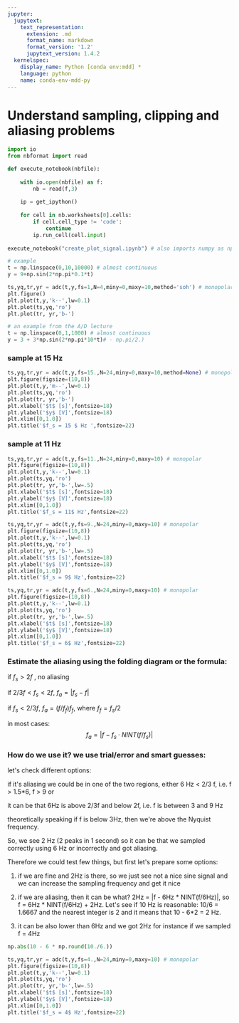 ```yaml
---
jupyter:
  jupytext:
    text_representation:
      extension: .md
      format_name: markdown
      format_version: '1.2'
      jupytext_version: 1.4.2
  kernelspec:
    display_name: Python [conda env:mdd] *
    language: python
    name: conda-env-mdd-py
---
```


# Understand sampling, clipping and aliasing problems

```python
import io
from nbformat import read

def execute_notebook(nbfile):
    
    with io.open(nbfile) as f:
        nb = read(f,3)
    
    ip = get_ipython()
    
    for cell in nb.worksheets[0].cells:
        if cell.cell_type != 'code':
            continue
        ip.run_cell(cell.input)
        
execute_notebook("create_plot_signal.ipynb") # also imports numpy as np and matplotlib.pyplot as plt
```

```python
# example
t = np.linspace(0,10,10000) # almost continuous
y = 9+np.sin(2*np.pi*0.1*t)

ts,yq,tr,yr = adc(t,y,fs=1,N=4,miny=0,maxy=10,method='soh') # monopolar
plt.figure()
plt.plot(t,y,'k--',lw=0.1)
plt.plot(ts,yq,'ro')
plt.plot(tr, yr,'b-')
```

```python
# an example from the A/D lecture
t = np.linspace(0,1,1000) # almost continuous
y = 3 + 3*np.sin(2*np.pi*10*t)# - np.pi/2.)
```

### sample at 15 Hz

```python
ts,yq,tr,yr = adc(t,y,fs=15.,N=24,miny=0,maxy=10,method=None) # monopolar
plt.figure(figsize=(10,8))
plt.plot(t,y,'m--',lw=0.1)
plt.plot(ts,yq,'ro')
plt.plot(tr, yr,'b-')
plt.xlabel('$t$ [s]',fontsize=18)
plt.ylabel('$y$ [V]',fontsize=18)
plt.xlim([0,1.0])
plt.title('$f_s = 15 $ Hz ',fontsize=22)
```

### sample at 11 Hz

```python
ts,yq,tr,yr = adc(t,y,fs=11.,N=24,miny=0,maxy=10) # monopolar
plt.figure(figsize=(10,8))
plt.plot(t,y,'k--',lw=0.1)
plt.plot(ts,yq,'ro')
plt.plot(tr, yr,'b-',lw=.5)
plt.xlabel('$t$ [s]',fontsize=18)
plt.ylabel('$y$ [V]',fontsize=18)
plt.xlim([0,1.0])
plt.title('$f_s = 11$ Hz',fontsize=22)
```

```python
ts,yq,tr,yr = adc(t,y,fs=9.,N=24,miny=0,maxy=10) # monopolar
plt.figure(figsize=(10,8))
plt.plot(t,y,'k--',lw=0.1)
plt.plot(ts,yq,'ro')
plt.plot(tr, yr,'b-',lw=.5)
plt.xlabel('$t$ [s]',fontsize=18)
plt.ylabel('$y$ [V]',fontsize=18)
plt.xlim([0,1.0])
plt.title('$f_s = 9$ Hz',fontsize=22)
```

```python
ts,yq,tr,yr = adc(t,y,fs=6.,N=24,miny=0,maxy=10) # monopolar
plt.figure(figsize=(10,8))
plt.plot(t,y,'k--',lw=0.1)
plt.plot(ts,yq,'ro')
plt.plot(tr, yr,'b-',lw=.5)
plt.xlabel('$t$ [s]',fontsize=18)
plt.ylabel('$y$ [V]',fontsize=18)
plt.xlim([0,1.0])
plt.title('$f_s = 6$ Hz',fontsize=22)
```

### Estimate the aliasing using the folding diagram or the formula:
if $f_s > 2 f$ , no aliasing

if $2/3 f < f_s < 2 f$, $f_a = |f_s - f|$

if $f_s < 2/3 f$, $f_a = (f/f_f)f_f$, where $f_f = f_s/2$ 

in most cases: 
    $$f_a = \left|f- f_s \cdot NINT (f/f_s) \right|$$

<!-- #region -->
### How do we use it? we use trial/error and smart guesses:


let's check different options: 

if it's aliasing we could be in one of the two regions, either 6 Hz < 2/3 f, i.e. f > 1.5*6, f > 9 or 

it can be that 6Hz is above 2/3f and below 2f, i.e. f is between 3 and 9 Hz 

theoretically speaking if f is below 3Hz, then we're above the Nyquist frequency. 

So, we see 2 Hz (2 peaks in 1 second) so it can be that we sampled correctly using 6 Hz or incorrectly and got aliasing. 

Therefore we could test few things, but first let's prepare some options:

1. if we are fine and 2Hz is there, so we just see not a nice sine signal and we can increase the sampling frequency and get it nice

2. if we are aliasing, then it can be what? 2Hz = |f - 6Hz * NINT(f/6Hz)|, so f = 6Hz * NINT(f/6Hz) + 2Hz. Let's see if 10 Hz is reasonable: 10/6 = 1.6667 and the nearest integer is 2 and it means that 10 - 6*2 = 2 Hz.

3. it can be also lower than 6Hz and we got 2Hz for instance if we sampled f = 4Hz


<!-- #endregion -->

```python
np.abs(10 - 6 * np.round(10./6.))
```

```python
ts,yq,tr,yr = adc(t,y,fs=4.,N=24,miny=0,maxy=10) # monopolar
plt.figure(figsize=(10,8))
plt.plot(t,y,'k--',lw=0.1)
plt.plot(ts,yq,'ro')
plt.plot(tr, yr,'b-',lw=.5)
plt.xlabel('$t$ [s]',fontsize=18)
plt.ylabel('$y$ [V]',fontsize=18)
plt.xlim([0,1.0])
plt.title('$f_s = 4$ Hz',fontsize=22)
```
